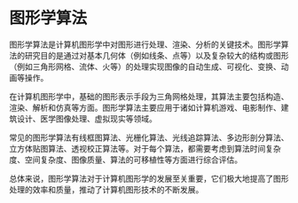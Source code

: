 # 图形学算法
图形学算法是计算机图形学中对图形进行处理、渲染、分析的关键技术。图形学算法的研究目的是通过对基本几何体（例如线条、点等）以及复杂较大的结构或图形（例如三角形网格、流体、火等）的处理实现图像的自动生成、可视化、变换、动画等操作。

在计算机图形学中，基础的图形表示手段为三角网格处理，其算法主要包括构造、渲染、解析和仿真等方面。图形学算法主要应用于诸如计算机游戏、电影制作、建筑设计、医学图像处理、虚拟现实等领域。

常见的图形学算法有线框图算法、光栅化算法、光线追踪算法、多边形剖分算法、立方体贴图算法、透视校正算法等。对于每个算法，都需要考虑到算法时间复杂度、空间复杂度、图像质量、算法的可移植性等方面进行综合评估。

总体来说，图形学算法对于计算机图形学的发展至关重要，它们极大地提高了图形处理的效率和质量，推动了计算机图形技术的不断发展。